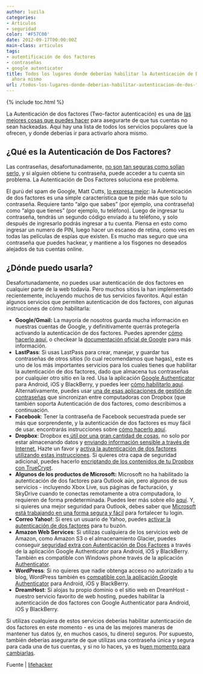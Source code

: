 ```yaml
---
author: luzila
categories:
- Articulos
- seguridad
color: '#F57C00'
date: 2012-09-17T00:00:00Z
main-class: articulos
tags:
- autentificación de dos factores
- contraseñas
- google autenticator
title: Todos los lugares donde deberías habilitar la Autenticación de Dos Factores
  ahora mismo
url: /todos-los-lugares-donde-deberias-habilitar-autenticacion-de-dos-factores-ahora-mismo/
---
```


{% include toc.html %}

La Autenticación de dos factores (Two-factor autenticación) es una de <a href="http://lifehacker.com/5932501/strong-passwords-arent-enough-how-to-to-ensure-the-apple-and-amazon-exploit-never-happens-to-you" target="_blank">las mejores cosas que puedes hacer</a> para asegurarte de que tus cuentas no sean hackeadas. Aquí hay una lista de todos los servicios populares que la ofrecen, y donde deberías ir para activarlo ahora mismo.

## ¿Qué es la Autenticación de Dos Factores?

Las contraseñas, desafortunadamente, <a href="http://lifehacker.com/5937303/your-clever-password-tricks-arent-protecting-you-from-todays-hackers" target="_blank">no son tan seguras como solían serlo,</a> y si alguien obtiene tu contraseña, puede acceder a tu cuenta sin problema. La Autenticación de Dos Factores soluciona ese problema.

<div >
<span class="embed-youtube" ></span>
</div>

El gurú del spam de Google, Matt Cutts, <a href="http://lifehacker.com/5932700/please-turn-on-two+factor-authentication" target="_blank">lo expresa mejor</a>: la Autenticación de dos factores es una simple característica que te pide más que solo tu contraseña. Requiere tanto &#8220;algo que sabes&#8221; (por ejemplo, una contraseña) como &#8220;algo que tienes&#8221; (por ejemplo, tu teléfono). Luego de ingresar tu contraseña, tendrás un segundo código enviado a tu teléfono, y solo después de ingresarlo podrás ingresar a tu cuenta. Piensa en esto como ingresar un numero de PIN, luego hacer un escaneo de retina, como ves en todas las películas de espías que existen. Es mucho mas seguro que una contraseña que puedes hackear, y mantiene a los fisgones no deseados alejados de tus cuentas online.  
<!--ad-->

## ¿Dónde puedo usarla?

Desafortunadamente, no puedes usar autenticación de dos factores en cualquier parte de la web todavía. Pero muchos sitios la han implementado recientemente, incluyendo muchos de tus servicios favoritos. Aquí están algunos servicios que permiten autenticación de dos factores, con algunas instrucciones de cómo habilitarla:

  * **<amp-img on="tap:lightbox1" role="button" tabindex="0" layout="responsive" class="alignright"  src="http://img.gawkerassets.com/img/17xdyo64drt8ujpg/original.jpg" alt="" />Google/Gmail:** La mayoría de nosotros guarda mucha información en nuestras cuentas de Google, y definitivamente querrás protegerla activando la autenticación de dos factores. Puedes aprender <a href="http://lifehacker.com/5756977/set-up-googles-two+step-verification-now-for-seriously-enhanced-security-for-your-google-account" target="_blank">cómo hacerlo aquí,</a> o checkear la <a href="https://support.google.com/accounts/bin/answer.py?hl=en&answer=185839&topic=1056283&ctx=topic" target="_blank">documentación oficial de Google</a> para más información.
  * **LastPass**: Si usas LastPass para crear, manejar, y guardar tus contraseñas de otros sitios (lo cual recomendamos que hagas), este es uno de los más importantes servicios para los cuales tienes que habilitar la autenticación de dos factores, dado que almacena tus contraseñas por cualquier otro sitio en la red. Usa la aplicación <a href="http://code.google.com/p/google-authenticator/" target="_blank">Google Authenticator</a> para Android, iOS y BlackBerry, y puedes leer <a href="http://helpdesk.lastpass.com/security-options/google-authenticator/" target="_blank">cómo habilitarlo aquí</a>. Alternativamente, puedes usar <a href="http://lifehacker.com/5799036/the-best-password-utilities-that-dont-store-your-data-in-the-cloud" target="_blank">una de esas aplicaciones de gestión de contraseñas</a> que sincronizan entre computadoras con Dropbox (que también soporta Autenticación de dos factores, como describimos a continuación.
  * **Facebook**: Tener la contraseña de Facebook secuestrada puede ser más que sorprendente, y la autenticación de dos factores es muy fácil de usar. encontrarás instrucciones sobre <a href="https://www.facebook.com/note.php?note_id=10150172618258920" target="_blank">cómo hacerlo aquí</a>.
  * **Dropbox**: Dropbox es<a href="http://lifehacker.com/5933884/top-10-clever-uses-for-dropbox" target="_blank"> útil por una gran cantidad de cosas</a>, no solo por estar almacenando datos y <a href="http://lifehacker.com/5910408/from-saucy-pics-to-passwords-how-to-share-sensitive-information-over-the-internet" target="_blank">enviando información sensible a través de Internet.</a> Hazte un favor y <a href="https://blog.dropbox.com/index.php/another-layer-of-security-for-your-dropbox-account/" target="_blank">activa la autenticación de dos factores utilizando estas instrucciones</a>. Si quieres otra capa de seguridad adicional, puedes hacerlo <a href="http://lifehacker.com/5794486/how-to-add-a-second-layer-of-encryption-to-dropbox" target="_blank">encriptando de los contenidos de tu Dropbox con TrueCrypt</a>.
  * **Algunos de los productos de Microsoft:** Microsoft no ha habilitado la autenticación de dos factores para Outlook aún, pero algunos de sus servicios - incluyendo Xbox Live, sus páginas de facturación, y SkyDrive cuando te conectas remotamente a otra computadora, lo requieren de forma predeterminada. Puedes leer más sobre ello <a href="http://answers.microsoft.com/en-us/windowslive/forum/liveid-wlsecurity/two-factor-authentication-tfa-what-is-a-microsoft/79321863-cf01-44f3-a181-87f531c5129e" target="_blank">aquí</a>. Y, si quieres una mejor seguridad para Outlook, debes saber que <a href="http://lifehacker.com/5933768/remains-of-the-day-outlookcom-will-rival-gmails-two+factor-authentication" target="_blank">Microsoft está trabajando en una forma segura y fácil</a> para fortalecer tu login.
  * **Correo Yahoo!**: Si eres un usuario de Yahoo, puedes <a href="http://www.zdnet.com/blog/security/yahoo-mail-introduces-two-factor-authentication/9846" target="_blank">activar la autenticación de dos factores</a> para tu buzón.
  * **Amazon Web Services**: Si utilizas cualquiera de los servicios web de Amazon, como Amazon S3 o el almacenamiento Glacier, puedes conseguir<a href="http://aws.amazon.com/mfa/virtual_mfa_applications/?tag=gmgamzn-20" target="_blank"> seguridad extra con Autenticación de Dos Factores</a> a través de la aplicación Google Authenticator para Android, iOS y BlackBerry. También es compatible con Windows phone través de la aplicación <a href="http://www.windowsphone.com/en-US/apps/021dd79f-0598-e011-986b-78e7d1fa76f8" target="_blank">Authenticator</a>.
  * **WordPress**: Si no quieres que nadie obtenga acceso no autorizado a tu blog, WordPress también es <a href="http://wordpress.org/extend/plugins/google-authenticator/" target="_blank">compatible con la aplicación Google Authenticator</a> para Android, iOS y BlackBerry.
  * **DreamHost**: Si alojas tu propio dominio o el sitio web en DreamHost - nuestro servicio favorito de web hosting, puedes habilitar la autenticación de dos factores con Google Authenticator para Android, iOS y BlackBerry.

Si utilizas cualquiera de estos servicios deberías habilitar autenticación de dos factores en este momento - es una de las mejores maneras de mantener tus datos (y, en muchos casos, tu dinero) seguros. Por supuesto, también deberías asegurarte de que utilizas una contraseña única y segura para cada una de tus cuentas, y si no lo haces, ya es b<a href="http://lifehacker.com/5932501/strong-passwords-arent-enough-how-to-to-ensure-the-apple-and-amazon-exploit-never-happens-to-you" target="_blank">uen momento para cambiarlas</a>.

Fuente \| <a href="http://lifehacker.com/5938565/heres-everywhere-you-should-enable-two+factor-authentication-right-now" target="_blank">lifehacker</a>
